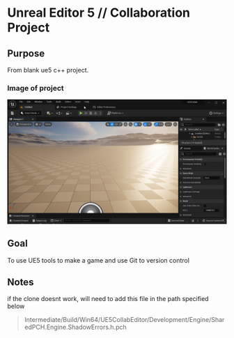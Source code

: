 # Unreal Editor 5 // Collaboration Project

## Purpose

From blank ue5 c++ project.

### Image of project

![alt text](./img/UE5CollabStart.png "Image of project")

## Goal

To use UE5 tools to make a game and use Git to version control

## Notes

if the clone doesnt work, will need to add this file in the path specified below

> Intermediate/Build/Win64/UE5CollabEditor/Development/Engine/SharedPCH.Engine.ShadowErrors.h.pch

